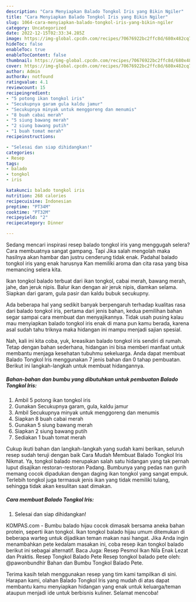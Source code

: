 ```yaml
---
description: "Cara Menyiapkan Balado Tongkol Iris yang Bikin Ngiler"
title: "Cara Menyiapkan Balado Tongkol Iris yang Bikin Ngiler"
slug: 1064-cara-menyiapkan-balado-tongkol-iris-yang-bikin-ngiler
category: Uncategorized
date: 2022-12-15T02:33:34.285Z
image: https://img-global.cpcdn.com/recipes/70676922bc2ffc8d/680x482cq70/balado-tongkol-iris-foto-resep-utama.jpg
hideToc: false
enableToc: true
enableTocContent: false
thumbnail: https://img-global.cpcdn.com/recipes/70676922bc2ffc8d/680x482cq70/balado-tongkol-iris-foto-resep-utama.jpg
cover: https://img-global.cpcdn.com/recipes/70676922bc2ffc8d/680x482cq70/balado-tongkol-iris-foto-resep-utama.jpg
author: Admin
authorAv: notfound
ratingvalue: 4.1
reviewcount: 15
recipeingredient:
- "5 potong ikan tongkol iris"
- "Secukupnya garam gula kaldu jamur"
- "Secukupnya minyak untuk menggoreng dan menumis"
- "8 buah cabai merah"
- "5 siung bawang merah"
- "2 siung bawang putih"
- "1 buah tomat merah"
recipeinstructions:

- "Selesai dan siap dihidangkan!"
categories:
- Resep
tags:
- balado
- tongkol
- iris

katakunci: balado tongkol iris 
nutrition: 268 calories
recipecuisine: Indonesian
preptime: "PT34M"
cooktime: "PT32M"
recipeyield: "2"
recipecategory: Dinner

---
```



Sedang mencari inspirasi resep balado tongkol iris yang menggugah selera? Cara membuatnya sangat gampang. Tapi Jika salah mengolah maka hasilnya akan hambar dan justru cenderung tidak enak. Padahal balado tongkol iris yang enak harusnya Kan memiliki aroma dan cita rasa yang bisa memancing selera kita.


Ikan tongkol balado terbuat dari ikan tongkol, cabai merah, bawang merah, jahe, dan jeruk nipis. Balur ikan dengan air jeruk nipis, diamkan selama. Siapkan dari garam, gula pasir dan kaldu bubuk secukupny.

Ada beberapa hal yang sedikit banyak berpengaruh terhadap kualitas rasa dari balado tongkol iris, pertama dari jenis bahan, kedua pemilihan bahan segar sampai cara membuat dan menyajikannya. Tidak usah pusing kalau mau menyiapkan balado tongkol iris enak di mana pun kamu berada, karena asal sudah tahu triknya maka hidangan ini mampu menjadi sajian spesial.


Nah, kali ini kita coba, yuk, kreasikan balado tongkol iris sendiri di rumah. Tetap dengan bahan sederhana, hidangan ini bisa memberi manfaat untuk membantu menjaga kesehatan tubuhmu sekeluarga. Anda dapat membuat Balado Tongkol Iris menggunakan 7 jenis bahan dan 0 tahap pembuatan. Berikut ini langkah-langkah untuk membuat hidangannya.

<!--inarticleads1-->

##### Bahan-bahan dan bumbu yang dibutuhkan untuk pembuatan Balado Tongkol Iris:

1. Ambil 5 potong ikan tongkol iris
1. Gunakan Secukupnya garam, gula, kaldu jamur
1. Ambil Secukupnya minyak untuk menggoreng dan menumis
1. Siapkan 8 buah cabai merah
1. Gunakan 5 siung bawang merah
1. Siapkan 2 siung bawang putih
1. Sediakan 1 buah tomat merah


Cukup ikuti bahan dan langkah-langkah yang sudah kami berikan, seluruh resep sudah teruji dengan baik Cara Mudah Membuat Balado Tongkol Iris Nikmat. Ya, tongkol balado merupakan salah satu hidangan yang tak pernah luput disajikan restoran-restoran Padang. Bumbunya yang pedas nan gurih memang cocok dipadukan dengan daging ikan tongkol yang sangat empuk. Terlebih tongkol juga termasuk jenis ikan yang tidak memiliki tulang, sehingga tidak akan kesulitan saat dimakan. 

<!--inarticleads2-->

##### Cara membuat Balado Tongkol Iris:


1. Selesai dan siap dihidangkan!

KOMPAS.com - Bumbu balado hijau cocok dimasak bersama aneka bahan protein, seperti ikan tongkol. Ikan tongkol balado hijau umum ditemukan di beberapa warteg untuk dijadikan teman makan nasi hangat. Jika Anda ingin menambahkan pete kedalam masakan ini, coba resep ikan tongkol balado berikut ini sebagai alternatif. Baca Juga: Resep Pesmol Ikan Nila Enak Lezat dan Praktis. Resep Tongkol Balado Pete Resep tongkol balado pete oleh: @pawonbundhir Bahan dan Bumbu Tongkol Balado Pete. 

Terima kasih telah menggunakan resep yang tim kami tampilkan di sini. Harapan kami, olahan Balado Tongkol Iris yang mudah di atas dapat membantu kamu menyiapkan hidangan yang enak untuk keluarga/teman ataupun menjadi ide untuk berbisnis kuliner. Selamat mencoba!
